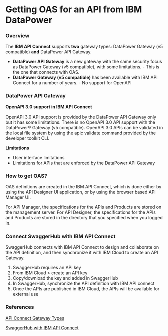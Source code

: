
# **Getting OAS for an API from IBM DataPower**

### **Overview**

The **IBM API Connect** supports **two** gateway types: DataPower Gateway (v5 compatible) **and** DataPower API Gateway.
- **DataPower API Gateway** is a new gateway with the same security focus as DataPower Gateway (v5 compatible), with some limitations. - This is the one that connects with OAS.
- **DataPower Gateway (v5 compatible)** has been available with IBM API Connect for a number of years.  - No support for OpenAPI

### **DataPower API Gateway**

**OpenAPI 3.0 support in IBM API Connect**

OpenAPI 3.0 API support is provided by the DataPower API Gateway only but it has some limitations.  There is no OpenAPI 3.0 API support with the DataPower® Gateway (v5 compatible).  OpenAPI 3.0 APIs can be validated in the local file system by using the apic validate command provided by the developer toolkit CLI.  

**Limitations**

- User interface limitations
- Limitations for APIs that are enforced by the DataPower API Gateway

### **How to get OAS?**

OAS definitions are created in the IBM API Connect, which is done either by using the API Designer UI application, or by using the browser based API Manager UI.

For API Manager, the specifications for the APIs and Products are stored on the management server.
For API Designer, the specifications for the APIs and Products are stored in the directory that you specified when you logged in. 

### **Connect SwaggerHub with IBM API Connect**

SwaggerHub connects with IBM API Connect to design and collaborate on the API definition, and then synchronize it with IBM Cloud to create an API Gateway.
1. SwaggerHub requires an API key 
2. From IBM Cloud > create an API key
3. Copy/download the key and added in SwaggerHub
4. In SwaggerHub, synchronize the API definition with IBM API connect
5. Once the APIs are published in IBM Cloud, the APIs will be available for external use

### **References**

[API Connect Gateway Types](https://www.ibm.com/docs/en/api-connect/2018.x?topic=overview-api-connect-gateway-types)

[SwaggerHub with IBM API Connect](https://support.smartbear.com/swaggerhub/docs/integrations/ibm-api-connect.html)

